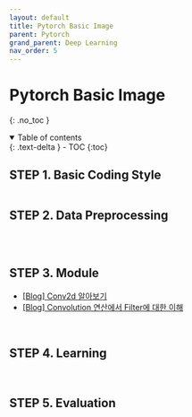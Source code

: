 ```yaml
---
layout: default
title: Pytorch Basic Image
parent: Pytorch
grand_parent: Deep Learning
nav_order: 5
---
```


# Pytorch Basic Image
{: .no_toc }

<details open markdown="block">
  <summary>
    Table of contents
  </summary>
  {: .text-delta }
- TOC
{:toc}
</details>

<!------------------------------------ STEP ------------------------------------>

## STEP 1. Basic Coding Style

```python
```

<!------------------------------------ STEP ------------------------------------>

## STEP 2. Data Preprocessing

```python
```


<br>

<!------------------------------------ STEP ------------------------------------>

## STEP 3. Module

* [[Blog] Conv2d 알아보기](https://blog.joonas.io/196)
* [[Blog] Convolution 연산에서 Filter에 대한 이해](https://woochan-autobiography.tistory.com/883)

<br>

<!------------------------------------ STEP ------------------------------------>

## STEP 4. Learning



<br>


<!------------------------------------ STEP ------------------------------------>

## STEP 5. Evaluation



<br>